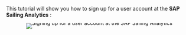 This tutorial will show you how to sign up for a user account at the **SAP Sailing Analytics** :


<div style="text-align: center; line-height: 0;margin-bottom: 14em;">
  <a href="https://vimeo.com/488486248" target="_blank">
    <img src="https://i.vimeocdn.com/video/1010859699-4efcb1ff2d25befb03951c2ed835ca7e6dc07906902a6b80d832d1e8dcc6b74b-d?f=webp&region=us" alt="Signing up for a user account at the SAP Sailing Analytics" style="display: inline-block;">
  </a>
  <div style="line-height: normal; margin-top: -18em;margin-bottom: 16em ">
    <a href="https://vimeo.com/488486248" target="_blank" style="
      display: inline-block;
      vertical-align: middle;
      background-color: #007BFF;
      color: white;
      padding: 10px 20px;
      border-radius: 4px;
      text-decoration: none;
      font-weight: bold;
    ">Watch the Video</a>
  </div>

